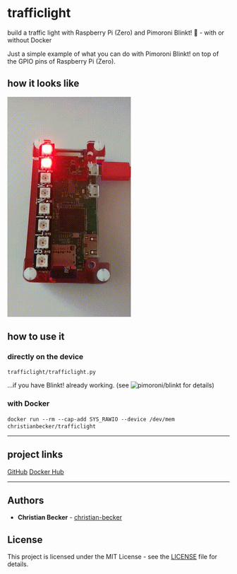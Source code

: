 # trafficlight
build a traffic light with Raspberry Pi (Zero) and Pimoroni Blinkt! :vertical_traffic_light: - with or without Docker

Just a simple example of what you can do with Pimoroni Blinkt! on top of the GPIO pins of Raspberry Pi (Zero). 


## how it looks like 
![trafficlight running on Raspberry Pi Zero W with Pimoroni Blinkt!](https://raw.githubusercontent.com/christian-becker/trafficlight/master/trafficlight.gif "trafficlight running on Raspberry Pi Zero W with Pimoroni Blinkt!")


## how to use it

### directly on the device
```
trafficlight/trafficlight.py
```
...if you have Blinkt! already working. (see ![pimoroni/blinkt](https://github.com/pimoroni/blinkt) for details)

### with Docker
```
docker run --rm --cap-add SYS_RAWIO --device /dev/mem christianbecker/trafficlight
```


---

## project links
[GitHub](https://github.com/christian-becker/trafficlight)
[Docker Hub](https://hub.docker.com/r/christianbecker/trafficlight/)


---

## Authors
* **Christian Becker** - [christian-becker](https://github.com/christian-becker)

## License
This project is licensed under the MIT License - see the [LICENSE](https://github.com/christian-becker/trafficlight/blob/master/LICENSE) file for details.

